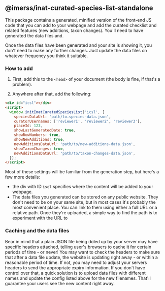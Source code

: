 ## @imerss/inat-curated-species-list-standalone

This package contains a generated, minified version of the front-end JS code that you can add to your webpage and add the curated
checklist and related features (new additions, taxon changes). You'll need to have generated the data files and.

Once the data files have been generated and your site is showing it, you don't need to make any further changes. Just update the data
files on whatever frequency you think it suitable.

### How to add

1. First, add this to the `<head>` of your document (the body is fine, if that's a problem).

<script src="/path/to/inat-curated-species-list-standalone.js"></script>

2. Anywhere after that, add the following:

```html
<div id="icsl"></div>
<script>
  window.initInatCuratedSpeciesList('icsl', {
    speciesDataUrl: 'path/to.species-data.json',
    curatorUsernames: ['reviewer1', 'reviewer2', 'reviewer3'],
    placeId: 123,
    showLastGeneratedDate: true,
    showRowNumbers: true,
    showNewAdditions: true,
    newAdditionsDataUrl: 'path/to/new-additions-data.json',
    showTaxonChanges: true,
    newAdditionsDataUrl: 'path/to/taxon-changes-data.json',
  });
</script>
```

Most of these settings will be familiar from the generation step, but here's a few more details:

- the div with ID `iscl` specifies where the content will be added to your webpage.
- The data files you generated can be stored on any public website. They don't need to be on your same site, but in most cases it's
  probably the most convenient place. You can link to them using either a full URL or a relative path. Once they're uploaded, a simple
  way to find the path is to experiment with the URL to

### Caching and the data files

Bear in mind that a plain JSON file being doled up by your server may have specific headers attached, telling user's browsers to cache
it for certain periods of time - or never! You may want to check the headers to make sure that after a data file update, the website
is updating right away - or within a reasonable period of time. If not, you may need to adjust your servers headers to send the appropriate
expiry information. If you don't have control over that, a quick solution is to upload data files with different names and update the config
listed above for the new filenames. That'll guarantee your users see the new content right away.
